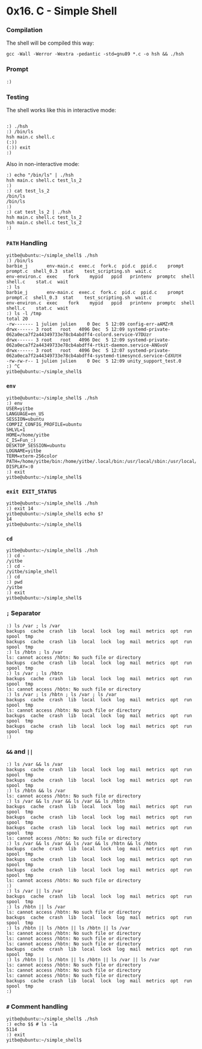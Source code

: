 # 0x16. C - Simple Shell
<h3>Compilation</h3>

<p>The shell will be compiled this way:</p>

<pre><code>gcc -Wall -Werror -Wextra -pedantic -std=gnu89 *.c -o hsh && ./hsh
</code></pre>
<h3>Prompt</h3>
<pre><code>:)</code></pre>
<h3>Testing</h3>

<p>The shell works like this in interactive mode:</p>

<pre><code>
:) ./hsh
:) /bin/ls
hsh main.c shell.c
(:))
(:)) exit
:)
</code></pre>

<p>Also in non-interactive mode:</p>

<pre><code>:) echo "/bin/ls" | ./hsh
hsh main.c shell.c test_ls_2
:)
:) cat test_ls_2
/bin/ls
/bin/ls
:)
:) cat test_ls_2 | ./hsh
hsh main.c shell.c test_ls_2
hsh main.c shell.c test_ls_2
:)
</code></pre>
<h3><code>PATH</code> Handling</h3>
<pre><code>yitbe@ubuntu:~/simple_shell$ ./hsh
:) /bin/ls
barbie_j       env-main.c  exec.c  fork.c  pid.c  ppid.c    prompt   prompt.c  shell_0.3  stat    test_scripting.sh  wait.c
env-environ.c  exec    fork    mypid   ppid   printenv  promptc  shell     shell.c    stat.c  wait
:) ls
barbie_j       env-main.c  exec.c  fork.c  pid.c  ppid.c    prompt   prompt.c  shell_0.3  stat    test_scripting.sh  wait.c
env-environ.c  exec    fork    mypid   ppid   printenv  promptc  shell     shell.c    stat.c  wait
:) ls -l /tmp 
total 20
-rw------- 1 julien julien    0 Dec  5 12:09 config-err-aAMZrR
drwx------ 3 root   root   4096 Dec  5 12:09 systemd-private-062a0eca7f2a44349733e78cb4abdff4-colord.service-V7DUzr
drwx------ 3 root   root   4096 Dec  5 12:09 systemd-private-062a0eca7f2a44349733e78cb4abdff4-rtkit-daemon.service-ANGvoV
drwx------ 3 root   root   4096 Dec  5 12:07 systemd-private-062a0eca7f2a44349733e78cb4abdff4-systemd-timesyncd.service-CdXUtH
-rw-rw-r-- 1 julien julien    0 Dec  5 12:09 unity_support_test.0
:) ^C
yitbe@ubuntu:~/simple_shell$ 
</code></pre>
<h3> <code>env</code></h3>
<pre><code>yitbe@ubuntu:~/simple_shell$ ./hsh
:) env
USER=yitbe
LANGUAGE=en_US
SESSION=ubuntu
COMPIZ_CONFIG_PROFILE=ubuntu
SHLVL=1
HOME=/home/yitbe
C_IS=Fun_:)
DESKTOP_SESSION=ubuntu
LOGNAME=yitbe
TERM=xterm-256color
PATH=/home/yitbe/bin:/home/yitbe/.local/bin:/usr/local/sbin:/usr/local/bin:/usr/sbin:/usr/bin:/sbin:/bin:/usr/games:/usr/local/games:/snap/bin
DISPLAY=:0
:) exit
yitbe@ubuntu:~/simple_shell$ 
</code></pre>
<h3><code>exit EXIT_STATUS</code></h3>
<pre><code>yitbe@ubuntu:~/simple_shell$ ./hsh
:) exit 14
yitbe@ubuntu:~/simple_shell$ echo $?
14
yitbe@ubuntu:~/simple_shell$ 
</code></pre>
<h3><code>cd</code></h3>
<pre><code>yitbe@ubuntu:~/simple_shell$ ./hsh
:) cd -
/yitbe
:) cd -
/yitbe/simple_shell
:) cd
:) pwd
/yitbe
:) exit
yitbe@ubuntu:~/simple_shell$
</code></pre>
<h3><code>;</code> Separator</h3>
<pre><code>:) ls /var ; ls /var
backups  cache  crash  lib  local  lock  log  mail  metrics  opt  run  spool  tmp
backups  cache  crash  lib  local  lock  log  mail  metrics  opt  run  spool  tmp
:) ls /hbtn ; ls /var
ls: cannot access /hbtn: No such file or directory
backups  cache  crash  lib  local  lock  log  mail  metrics  opt  run  spool  tmp
:) ls /var ; ls /hbtn
backups  cache  crash  lib  local  lock  log  mail  metrics  opt  run  spool  tmp
ls: cannot access /hbtn: No such file or directory
:) ls /var ; ls /hbtn ; ls /var ; ls /var
backups  cache  crash  lib  local  lock  log  mail  metrics  opt  run  spool  tmp
ls: cannot access /hbtn: No such file or directory
backups  cache  crash  lib  local  lock  log  mail  metrics  opt  run  spool  tmp
backups  cache  crash  lib  local  lock  log  mail  metrics  opt  run  spool  tmp
:)
</code></pre>
<h3><code>&&</code> and <code>||</code></h3>
<pre><code>:) ls /var &amp;&amp; ls /var
backups  cache  crash  lib  local  lock  log  mail  metrics  opt  run  spool  tmp
backups  cache  crash  lib  local  lock  log  mail  metrics  opt  run  spool  tmp
:) ls /hbtn &amp;&amp; ls /var
ls: cannot access /hbtn: No such file or directory
:) ls /var &amp;&amp; ls /var &amp;&amp; ls /var &amp;&amp; ls /hbtn
backups  cache  crash  lib  local  lock  log  mail  metrics  opt  run  spool  tmp
backups  cache  crash  lib  local  lock  log  mail  metrics  opt  run  spool  tmp
backups  cache  crash  lib  local  lock  log  mail  metrics  opt  run  spool  tmp
ls: cannot access /hbtn: No such file or directory
:) ls /var &amp;&amp; ls /var &amp;&amp; ls /var &amp;&amp; ls /hbtn &amp;&amp; ls /hbtn
backups  cache  crash  lib  local  lock  log  mail  metrics  opt  run  spool  tmp
backups  cache  crash  lib  local  lock  log  mail  metrics  opt  run  spool  tmp
backups  cache  crash  lib  local  lock  log  mail  metrics  opt  run  spool  tmp
ls: cannot access /hbtn: No such file or directory
:)
:) ls /var || ls /var
backups  cache  crash  lib  local  lock  log  mail  metrics  opt  run  spool  tmp
:) ls /hbtn || ls /var
ls: cannot access /hbtn: No such file or directory
backups  cache  crash  lib  local  lock  log  mail  metrics  opt  run  spool  tmp
:) ls /hbtn || ls /hbtn || ls /hbtn || ls /var
ls: cannot access /hbtn: No such file or directory
ls: cannot access /hbtn: No such file or directory
ls: cannot access /hbtn: No such file or directory
backups  cache  crash  lib  local  lock  log  mail  metrics  opt  run  spool  tmp
:) ls /hbtn || ls /hbtn || ls /hbtn || ls /var || ls /var
ls: cannot access /hbtn: No such file or directory
ls: cannot access /hbtn: No such file or directory
ls: cannot access /hbtn: No such file or directory
backups  cache  crash  lib  local  lock  log  mail  metrics  opt  run  spool  tmp
:)
</code></pre>
<h3><code>#</code> Comment handling</h3>
<pre><code>yitbe@ubuntu:~/simple_shell$ ./hsh
:) echo $$ # ls -la
5114
:) exit
yitbe@ubuntu:~/simple_shell$
</code></pre>
